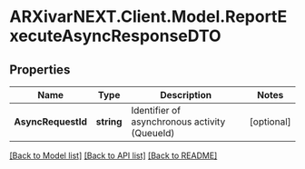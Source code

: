 # ARXivarNEXT.Client.Model.ReportExecuteAsyncResponseDTO
## Properties

Name | Type | Description | Notes
------------ | ------------- | ------------- | -------------
**AsyncRequestId** | **string** | Identifier of asynchronous activity (QueueId) | [optional] 

[[Back to Model list]](../README.md#documentation-for-models) [[Back to API list]](../README.md#documentation-for-api-endpoints) [[Back to README]](../README.md)

